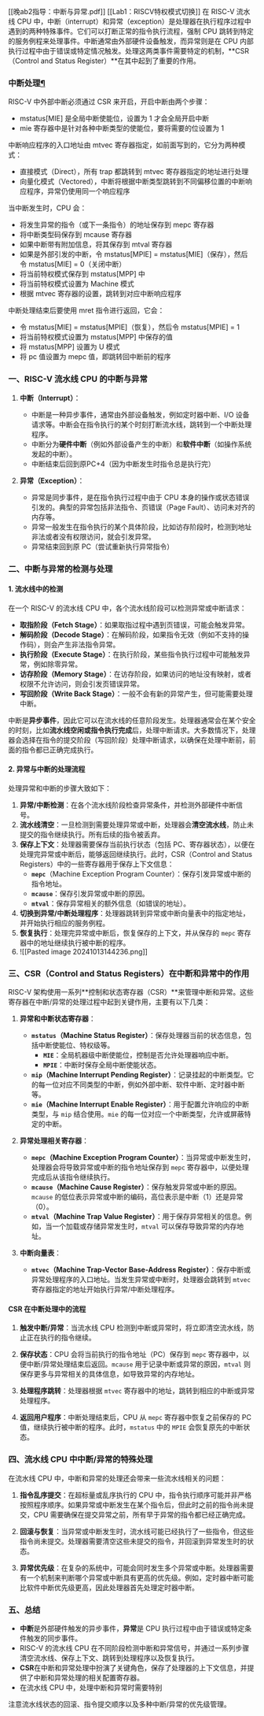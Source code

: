 [[晚ab2指导：中断与异常.pdf]]
[[Lab1：RISCV特权模式切换]]
在 RISC-V 流水线 CPU 中，中断（interrupt）和异常（exception）是处理器在执行程序过程中遇到的两种特殊事件。它们可以打断正常的指令执行流程，强制 CPU 跳转到特定的服务例程来处理事件。中断通常由外部硬件设备触发，而异常则是在 CPU 内部执行过程中由于错误或特定情况触发。处理这两类事件需要特定的机制，**CSR（Control and Status Register）**在其中起到了重要的作用。
### 中断处理[¶](https://note.tonycrane.cc/cs/pl/riscv/privileged/#_4 "Permanent link")

RISC-V 中外部中断必须通过 CSR 来开启，开启中断由两个步骤：

- mstatus[MIE] 是全局中断使能位，设置为 1 才会全局开启中断
- mie 寄存器中是针对各种中断类型的使能位，要将需要的位设置为 1

中断响应程序的入口地址由 mtvec 寄存器指定，如前面写到的，它分为两种模式：

- 直接模式（Direct），所有 trap 都跳转到 mtvec 寄存器指定的地址进行处理
- 向量化模式（Vectored），中断将根据中断类型跳转到不同偏移位置的中断响应程序，异常仍使用同一个响应程序

当中断发生时，CPU 会：

- 将发生异常的指令（或下一条指令）的地址保存到 mepc 寄存器
- 将中断类型码保存到 mcause 寄存器
- 如果中断带有附加信息，将其保存到 mtval 寄存器
- 如果是外部引发的中断，令 mstatus[MPIE] = mstatus[MIE]（保存），然后令 mstatus[MIE] = 0（关闭中断）
- 将当前特权模式保存到 mstatus[MPP] 中
- 将当前特权模式设置为 Machine 模式
- 根据 mtvec 寄存器的设置，跳转到对应中断响应程序

中断处理结束后要使用 mret 指令进行返回，它会：

- 令 mstatus[MIE] = mstatus[MPIE]（恢复），然后令 mstatus[MPIE] = 1
- 将当前特权模式设置为 mstatus[MPP] 中保存的值
- 将 mstatus[MPP] 设置为 U 模式
- 将 pc 值设置为 mepc 值，即跳转回中断前的程序


### 一、RISC-V 流水线 CPU 的中断与异常

1. **中断（Interrupt）**：
   - 中断是一种异步事件，通常由外部设备触发，例如定时器中断、I/O 设备请求等。中断会在指令执行的某个时刻打断流水线，跳转到一个中断处理程序。
   - 中断分为**硬件中断**（例如外部设备产生的中断）和**软件中断**（如操作系统发起的中断）。
   - 中断结束后回到原PC+4（因为中断发生时指令总是执行完）

2. **异常（Exception）**：
   - 异常是同步事件，是在指令执行过程中由于 CPU 本身的操作或状态错误引发的。典型的异常包括非法指令、页错误（Page Fault）、访问未对齐的内存等。
   - 异常一般发生在指令执行的某个具体阶段，比如访存阶段时，检测到地址非法或者没有权限访问，就会引发异常。
   - 异常结束回到原 PC（尝试重新执行异常指令）

### 二、中断与异常的检测与处理

#### 1. **流水线中的检测**
在一个 RISC-V 的流水线 CPU 中，各个流水线阶段可以检测异常或中断请求：

- **取指阶段（Fetch Stage）**：如果取指过程中遇到页错误，可能会触发异常。
- **解码阶段（Decode Stage）**：在解码阶段，如果指令无效（例如不支持的操作码），则会产生非法指令异常。
- **执行阶段（Execute Stage）**：在执行阶段，某些指令执行过程中可能触发异常，例如除零异常。
- **访存阶段（Memory Stage）**：在访存阶段，如果访问的地址没有映射，或者权限不允许访问，则会引发页错误异常。
- **写回阶段（Write Back Stage）**：一般不会有新的异常产生，但可能需要处理中断。

中断是**异步事件**，因此它可以在流水线的任意阶段发生。处理器通常会在某个安全的时刻，比如**流水线空闲或指令执行完成**后，处理中断请求。大多数情况下，处理器会选择在指令的提交阶段（写回阶段）处理中断请求，以确保在处理中断前，前面的指令都已正确完成执行。

#### 2. **异常与中断的处理流程**

处理异常和中断的步骤大致如下：

1. **异常/中断检测**：在各个流水线阶段检查异常条件，并检测外部硬件中断信号。
2. **流水线清空**：一旦检测到需要处理异常或中断，处理器会**清空流水线**，防止未提交的指令继续执行。所有后续的指令被丢弃。
3. **保存上下文**：处理器需要保存当前执行状态（包括 PC、寄存器状态），以便在处理完异常或中断后，能够返回继续执行。此时，CSR（Control and Status Registers）中的一些寄存器用于保存上下文信息：
   - **`mepc`**（Machine Exception Program Counter）：保存引发异常或中断的指令地址。
   - **`mcause`**：保存引发异常或中断的原因。
   - **`mtval`**：保存异常相关的额外信息（如错误的地址）。
4. **切换到异常/中断处理程序**：处理器跳转到异常或中断向量表中的指定地址，并开始执行相应的服务例程。
5. **恢复执行**：处理完异常或中断后，恢复保存的上下文，并从保存的 `mepc` 寄存器中的地址继续执行被中断的程序。
6. ![[Pasted image 20241013144236.png]]

### 三、CSR（Control and Status Registers）在中断和异常中的作用

RISC-V 架构使用一系列**控制和状态寄存器（CSR）**来管理中断和异常。这些寄存器在中断/异常的处理过程中起到关键作用，主要有以下几类：

1. **异常和中断状态寄存器**：
   - **`mstatus`（Machine Status Register）**：保存处理器当前的状态信息，包括中断使能位、特权级等。
     - **`MIE`**：全局机器级中断使能位，控制是否允许处理器响应中断。
     - **`MPIE`**：中断时保存全局中断使能状态。
   - **`mip`（Machine Interrupt Pending Register）**：记录挂起的中断类型。它的每一位对应不同类型的中断，例如外部中断、软件中断、定时器中断等。
   - **`mie`（Machine Interrupt Enable Register）**：用于配置允许响应的中断类型，与 `mip` 结合使用。`mie` 的每一位对应一个中断类型，允许或屏蔽特定的中断。

2. **异常处理相关寄存器**：
   - **`mepc`（Machine Exception Program Counter）**：当异常或中断发生时，处理器会将导致异常或中断的指令地址保存到 `mepc` 寄存器中，以便处理完成后从该指令继续执行。
   - **`mcause`（Machine Cause Register）**：保存触发异常或中断的原因。`mcause` 的低位表示异常或中断的编码，高位表示是中断（1）还是异常（0）。
   - **`mtval`（Machine Trap Value Register）**：用于保存异常相关的信息。例如，当一个加载或存储异常发生时，`mtval` 可以保存导致异常的内存地址。

3. **中断向量表**：
   - **`mtvec`（Machine Trap-Vector Base-Address Register）**：保存中断或异常处理程序的入口地址。当发生异常或中断时，处理器会跳转到 `mtvec` 寄存器指定的地址开始执行异常/中断处理程序。

#### **CSR 在中断处理中的流程**

1. **触发中断/异常**：当流水线 CPU 检测到中断或异常时，将立即清空流水线，防止正在执行的指令继续。
   
2. **保存状态**：CPU 会将当前执行的指令地址（PC）保存到 `mepc` 寄存器中，以便中断/异常处理结束后返回。`mcause` 用于记录中断或异常的原因，`mtval` 则保存更多与异常相关的具体信息，如导致异常的内存地址。

3. **处理程序跳转**：处理器根据 `mtvec` 寄存器中的地址，跳转到相应的中断或异常处理程序。

4. **返回用户程序**：中断处理结束后，CPU 从 `mepc` 寄存器中恢复之前保存的 PC 值，继续执行被中断的程序。此时，`mstatus` 中的 `MPIE` 会恢复原先的中断状态。

### 四、流水线 CPU 中中断/异常的特殊处理

在流水线 CPU 中，中断和异常的处理还会带来一些流水线相关的问题：

1. **指令乱序提交**：在超标量或乱序执行的 CPU 中，指令执行顺序可能并非严格按照程序顺序。如果异常或中断发生在某个指令后，但此时之前的指令尚未提交，CPU 需要确保在提交异常之前，所有早于异常的指令都已经正确完成。

2. **回滚与恢复**：当异常或中断发生时，流水线可能已经执行了一些指令，但这些指令尚未提交。处理器需要清空这些未提交的指令，并回滚到异常发生时的状态。

3. **异常优先级**：在复杂的系统中，可能会同时发生多个异常或中断。处理器需要有一个机制来判断哪个异常或中断具有更高的优先级。例如，定时器中断可能比软件中断优先级更高，因此处理器首先处理定时器中断。

### 五、总结

- **中断**是外部硬件触发的异步事件，**异常**是 CPU 执行过程中由于错误或特定条件触发的同步事件。
- RISC-V 的流水线 CPU 在不同阶段检测中断和异常信号，并通过一系列步骤清空流水线、保存上下文、跳转到处理程序以及恢复执行。
- **CSR**在中断和异常处理中扮演了关键角色，保存了处理器的上下文信息，并提供了中断和异常处理的相关配置寄存器。
- 在流水线 CPU 中，处理中断和异常时需要特别

注意流水线状态的回滚、指令提交顺序以及多种中断/异常的优先级管理。